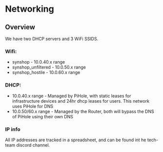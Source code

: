 # Networking

## Overview

We have two DHCP servers and 3 WiFi SSIDS.

### Wifi:

- synshop - 10.0.40.x range
- synshop_unfiltered - 10.0.50.x range
- synshop_hostile - 10.0.60.x range

### DHCP:

- 10.0.40.x range - Managed by PiHole, with static leases for infrastructure devices and 24hr dhcp leases for users. This network uses PiHole for DNS
- 10.0.50/60.x range - Managed by the Router, both will bypass the DNS of PiHole using their own DNS

### IP info

All IP addresses are tracked in a spreadsheet, and can be found int he tech-team discord channel.